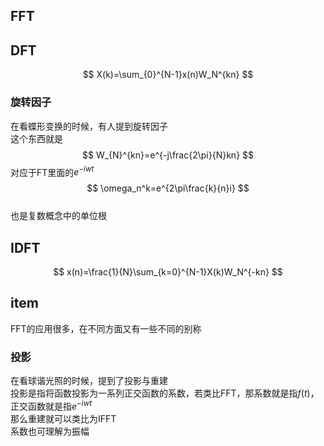 ## FFT

## DFT
$$
X(k)=\sum_{0}^{N-1}x(n)W_N^{kn}
$$
### 旋转因子
在看蝶形变换的时候，有人提到旋转因子  
这个东西就是  
$$
W_{N}^{kn}=e^{-j\frac{2\pi}{N}kn}
$$
对应于FT里面的$e^{-iwt}$  
$$
\omega_n^k=e^{2\pi\frac{k}{n}i}
$$  
也是复数概念中的单位根
## IDFT
$$
x(n)=\frac{1}{N}\sum_{k=0}^{N-1}X(k)W_N^{-kn}
$$
## item
FFT的应用很多，在不同方面又有一些不同的别称
### 投影
在看球谐光照的时候，提到了投影与重建   
投影是指将函数投影为一系列正交函数的系数，若类比FFT，那系数就是指$f(t)$，正交函数就是指$e^{-iwt}$  
那么重建就可以类比为IFFT  
系数也可理解为振幅